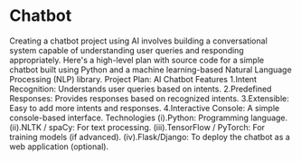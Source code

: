 # Chatbot
Creating a chatbot project using AI involves building a conversational system capable of understanding user queries and responding appropriately. Here's a high-level plan with source code for a simple chatbot built using Python and a machine learning-based Natural Language Processing (NLP) library.
Project Plan: AI Chatbot
Features
1.Intent Recognition: Understands user queries based on intents.
2.Predefined Responses: Provides responses based on recognized intents.
3.Extensible: Easy to add more intents and responses.
4.Interactive Console: A simple console-based interface.
Technologies
(i).Python: Programming language.
(ii).NLTK / spaCy: For text processing.
(iii).TensorFlow / PyTorch: For training models (if advanced).
(iv).Flask/Django: To deploy the chatbot as a web application (optional).
